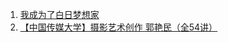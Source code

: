 1. [我成为了白日梦想家](https://v.douyin.com/iLCFCFDw/)
2. [【中国传媒大学】摄影艺术创作 郭艳民（全54讲）](https://www.bilibili.com/video/BV1er4y177k2/?spm_id_from=333.337.search-card.all.click&vd_source=8cbf3df49bc9bd05e33e78a3420ceca6)